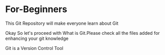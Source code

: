 # For-Beginners
This Git Repository will make everyone learn about Git

Okay So let's proceed with What is Git.Please check all the files added for enhancing your git knowledge

Git is a Version Control Tool